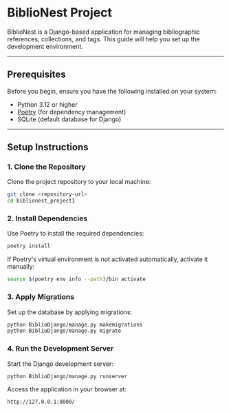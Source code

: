 # BiblioNest Project

BiblioNest is a Django-based application for managing bibliographic references, collections, and tags. This guide will help you set up the development environment.

---

## Prerequisites

Before you begin, ensure you have the following installed on your system:

- Python 3.12 or higher
- [Poetry](https://python-poetry.org/) (for dependency management)
- SQLite (default database for Django)

---

## Setup Instructions

### 1. Clone the Repository

Clone the project repository to your local machine:

```bash
git clone <repository-url>
cd biblionest_project1
```

### 2. Install Dependencies

Use Poetry to install the required dependencies:

```bash
poetry install
```

If Poetry's virtual environment is not activated automatically, activate it manually:

```bash
source $(poetry env info --path)/bin activate
```
### 3. Apply Migrations

Set up the database by applying migrations:

```bash
python BiblioDjango/manage.py makemigrations
python BiblioDjango/manage.py migrate
```
### 4. Run the Development Server

Start the Django development server:

```bash
python BiblioDjango/manage.py runserver
```

Access the application in your browser at:


```bash
http://127.0.0.1:8000/
```